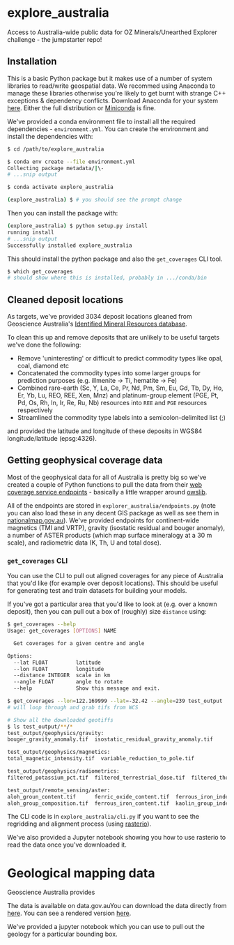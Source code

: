 # explore_australia

Access to Australia-wide public data for OZ Minerals/Unearthed Explorer challenge - the jumpstarter repo!

## Installation

This is a basic Python package but it makes use of a number of system libraries to read/write geospatial data. We recommed using Anaconda to manage these libraries otherwise you're likely to get burnt with strange C++ exceptions & dependency conflicts. Download Anaconda for your system [here](https://www.anaconda.com/distribution/). Either the full distribution or [Miniconda](https://docs.conda.io/en/latest/miniconda.html) is fine.

We've provided a conda environment file to install all the required dependencies - `environment.yml`. You can create the environment and install the dependencies with:

```bash
$ cd /path/to/explore_australia

$ conda env create --file environment.yml
Collecting package metadata/|\-
# ...snip output

$ conda activate explore_australia

(explore_australia) $ # you should see the prompt change
```

Then you can install the package with:

```bash
(explore_australia) $ python setup.py install
running install
# ...snip output
Successfully installed explore_australia
```

This should install the python package and also the `get_coverages` CLI tool.

```bash
$ which get_coverages
# should show where this is installed, probably in .../conda/bin
```

## Cleaned deposit locations

As targets, we've provided 3034 deposit locations gleaned from Geoscience Australia's [Identified Mineral Resources database](http://www.ga.gov.au/scientific-topics/minerals/mineral-resources-and-advice/aimr).

To clean this up and remove deposits that are unlikely to be useful targets we've done the following:
- Remove 'uninteresting' or difficult to predict commodity types like opal, coal, diamond etc
- Concatenated the commodity types into some larger groups for prediction purposes (e.g. illmenite -> Ti, hematite -> Fe)
- Combined rare-earth (Sc, Y, La, Ce, Pr, Nd, Pm, Sm, Eu, Gd, Tb, Dy, Ho, Er, Yb, Lu, REO, REE, Xen, Mnz) and platinum-group element (PGE, Pt, Pd, Os, Rh, In, Ir, Re, Ru, Nb) resources into `REE` and `PGE` resources respectively
- Streamlined the commodity type labels into a semicolon-delimited list (;)

and provided the latitude and longitude of these deposits in WGS84 longitude/latitude (epsg:4326).

## Getting geophysical coverage data

Most of the geophysical data for all of Australia is pretty big so we've created a couple of Python functions to pull the data from their [web coverage service endpoints](http://nci.org.au/services/nci-national-research-data-collection/geosciences/) - basically a little wrapper around [owslib](https://github.com/geopython/OWSLib).

All of the endpoints are stored in `explorer_australia/endpoints.py` (note you can also load these in any decent GIS package as well as see them in [nationalmap.gov.au](https://nationalmap.gov.au)). We've provided endpoints for continent-wide magnetics (TMI and VRTP), gravity (isostatic residual and bouger anomaly), a number of ASTER products (which map surface mineralogy at a 30 m scale), and radiometric data (K, Th, U and total dose).

### `get_coverages` CLI

You can use the CLI to pull out aligned coverages for any piece of Australia that you'd like (for example over deposit locations). This should be useful for generating test and train datasets for building your models.

If you've got a particular area that you'd like to look at (e.g. over a known deposit), then you can pull out a box of (roughly) size `distance` using:

```bash
$ get_coverages --help
Usage: get_coverages [OPTIONS] NAME

  Get coverages for a given centre and angle

Options:
  --lat FLOAT         latitude
  --lon FLOAT         longitude
  --distance INTEGER  scale in km
  --angle FLOAT       angle to rotate
  --help              Show this message and exit.

$ get_coverages --lon=122.169999 --lat=-32.42 --angle=239 test_output
# will loop through and grab tifs from WCS

# Show all the downloaded geotiffs
$ ls test_output/**/*
test_output/geophysics/gravity:
bouger_gravity_anomaly.tif  isostatic_residual_gravity_anomaly.tif

test_output/geophysics/magnetics:
total_magnetic_intensity.tif  variable_reduction_to_pole.tif

test_output/geophysics/radiometrics:
filtered_potassium_pct.tif  filtered_terrestrial_dose.tif  filtered_thorium_ppm.tif  filtered_uranium_ppm.tif

test_output/remote_sensing/aster:
aloh_groun_content.tif      ferric_oxide_content.tif  ferrous_iron_index.tif  mgoh_group_content.tif  thermal_infrared_gypsum_index.tif  tir_quartz_index.tif
aloh_group_composition.tif  ferrous_iron_content.tif  kaolin_group_index.tif  opaque_index.tif        thermal_infrared_silica_index.tif
```

The CLI code is in `explore_australia/cli.py` if you want to see the regridding and alignment process (using [rasterio](https://github.com/mapbox/rasterio)).

We've also provided a Jupyter notebook showing you how to use rasterio to read the data once you've downloaded it.

# Geological mapping data

Geoscience Australia provides

The data is available on data.gov.auYou can download the data directly from [here](https://d28rz98at9flks.cloudfront.net/74619/74619_1M_shapefiles.zip). You can see a rendered version [here](https://ecat.ga.gov.au/geonetwork/srv/eng/catalog.search#/metadata/73360).

We've provided a jupyter notebook which you can use to pull out the geology for a particular bounding box.